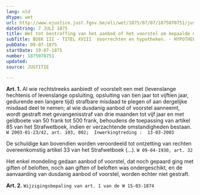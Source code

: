 ```yaml
---
lang: nld
dtype: wet
url: http://www.ejustice.just.fgov.be/eli/wet/1875/07/07/1875070751/justel
dateString: 7 JULI 1875
title: Wet tot bestraffing van het aanbod of het voorstel om bepaalde misdaden te plegen
subTitle: BOEK III - TITEL XVIII  Voorrechten en hypotheken. - HYPOTHEEKWET
pubDate: 09-07-1875
startDate: 19-07-1875
number: 1875070751
updated: 
source: JUSTITIE

---
```

**Art. 1.** Al wie rechtstreeks aanbiedt of voorstelt een met (levenslange hechtenis of levenslange opsluiting, opsluiting van tien jaar tot vijftien jaar, gedurende een langere tijd) strafbare misdaad te plegen of aan dergelijke misdaad deel te nemen; al wie dusdanig aanbod of voorstel aanneemt, wordt gestraft met gevangenisstraf van drie maanden tot vijf jaar en met geldboete van 50 frank tot 500 frank, behoudens de toepassing van artikel 85 van het Strafwetboek, indien er verzachtende omstandigheden bestaan. `W 2003-01-23/42, art. 103, 002;  Inwerkingtreding :  13-03-2003`

De schuldige kan bovendien worden veroordeeld tot ontzetting van rechten overeenkomstig artikel 33 van het Strafwetboek (...). `W 09-04-1930, art. 32`

Het enkel mondeling gedaan aanbod of voorstel, dat noch gepaard ging met giften of beloften, noch aan giften of beloften was ondergeschikt, en de aanvaarding van dusdanig aanbod of voorstel, worden echter niet gestraft.


**Art. 2.** `Wijzigingsbepaling van art. 1 van de W 15-03-1874`

